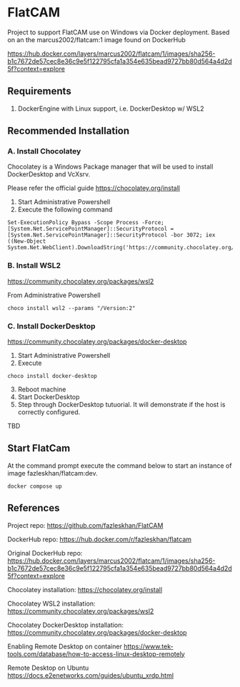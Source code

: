 # FlatCAM

Project to support FlatCAM use on Windows via Docker deployment. 
Based on an the marcus2002/flatcam:1 image found on DockerHub

https://hub.docker.com/layers/marcus2002/flatcam/1/images/sha256-b1c7672de57cec8e36c9e5f122795cfa1a354e635bead9727bb80d564a4d2d5f?context=explore

## Requirements

1. DockerEngine with Linux support, i.e. DockerDesktop w/ WSL2

## Recommended Installation

### A. Install Chocolatey

Chocolatey is a Windows Package manager that will be used to install DockerDesktop and VcXsrv.

Please refer the official guide https://chocolatey.org/install

1. Start Administrative Powershell
2. Execute the following command 

```
Set-ExecutionPolicy Bypass -Scope Process -Force; [System.Net.ServicePointManager]::SecurityProtocol = [System.Net.ServicePointManager]::SecurityProtocol -bor 3072; iex ((New-Object System.Net.WebClient).DownloadString('https://community.chocolatey.org/install.ps1'))
```

### B. Install WSL2

https://community.chocolatey.org/packages/wsl2

From Administrative Powershell
```
choco install wsl2 --params "/Version:2"
```

### C. Install DockerDesktop

https://community.chocolatey.org/packages/docker-desktop

1. Start Administrative Powershell
2. Execute
```
choco install docker-desktop
```
3. Reboot machine
4. Start DockerDesktop
5. Step through DockerDesktop tutuorial. It will demonstrate if the host is correctly configured.


TBD

## Start FlatCam

At the command prompt execute the command below to start an instance of image fazleskhan/flatcam:dev. 

```
docker compose up

```

## References

Project repo:
https://github.com/fazleskhan/FlatCAM

DockerHub repo:
https://hub.docker.com/r/fazleskhan/flatcam

Original DockerHub repo:
https://hub.docker.com/layers/marcus2002/flatcam/1/images/sha256-b1c7672de57cec8e36c9e5f122795cfa1a354e635bead9727bb80d564a4d2d5f?context=explore

Chocolatey installation:
https://chocolatey.org/install

Chocolatey WSL2 installation:
https://community.chocolatey.org/packages/wsl2

Chocolatey DockerDesktop installation:
https://community.chocolatey.org/packages/docker-desktop

Enabling Remote Desktop on container
https://www.tek-tools.com/database/how-to-access-linux-desktop-remotely

Remote Desktop on Ubuntu
https://docs.e2enetworks.com/guides/ubuntu_xrdp.html

